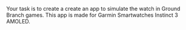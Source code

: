 Your task is to create a create an app to simulate the watch in Ground Branch games. This app is made for Garmin Smartwatches Instinct 3 AMOLED.
